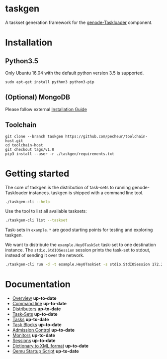 # taskgen

A taskset generation framework for the
[genode-Taskloader](https://github.com/argos-research/genode-Taskloader)
component.



# Installation

## Python3.5

Only Ubuntu 16.04 with the default python version 3.5 is supported.

```
sudo apt-get install python3 python3-pip
```

## (Optional) MongoDB

Please follow external [Installation Guide](https://docs.mongodb.com/manual/tutorial/install-mongodb-on-ubuntu/)


## Toolchain

```
git clone --branch taskgen https://github.com/pecheur/toolchain-host.git
cd toolchain-host
git checkout tags/v1.0 
pip3 install --user -r ./taskgen/requirements.txt
```

# Getting started

The core of taskgen is the distribution of task-sets to running
genode-Taskloader instances. taskgen is shipped with a command line tool.


```bash
./taskgen-cli --help
```

Use the tool to list all available tasksets:

```bash
./taskgen-cli list --taskset
```

Task-sets in `example.*` are good starting points for testing and exploring
taskgen.

We want to distribute the `example.Hey0TaskSet` task-set to one destination
instance. The `stdio.StdIOSession` session prints the task-set to stdout,
instead of sending it over the network. 

```bash
./taskgen-cli run -d -t example.Hey0TaskSet -s stdio.StdIOSession 172.25.0.1
```


# Documentation
* [Overview](docs/overview.md) **up-to-date**
* [Command line](docs/commandline.md) **up-to-date**
* [Distributors](docs/distributor.md) **up-to-date**
* [Task-Sets](docs/taskset.md) **up-to-date**
* [Tasks](docs/tasks.md) **up-to-date**
* [Task Blocks](docs/blocks.md) **up-to-date**
* [Admission Control](docs/admctrl.md) **up-to-date**
* [Monitors](docs/monitor.md) **up-to-date**
* [Sessions](docs/session.md) **up-to-date**
* [Dictionary to XML format](docs/dict2xml.md) **up-to-date**
* [Qemu Startup Script](docs/qemu.md) **up-to-date**
